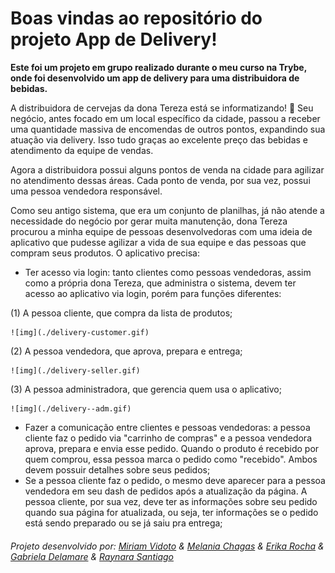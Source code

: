 # Boas vindas ao repositório do projeto App de Delivery!

**Este foi um projeto em grupo realizado durante o meu curso na Trybe, onde foi desenvolvido um app de delivery para uma distribuidora de bebidas.**

  A distribuidora de cervejas da dona Tereza está se informatizando! 🚀 Seu negócio, antes focado em um local específico da cidade, passou a receber uma quantidade massiva de encomendas de outros pontos, expandindo sua atuação via delivery. Isso tudo graças ao excelente preço das bebidas e atendimento da equipe de vendas.

  Agora a distribuidora possui alguns pontos de venda na cidade para agilizar no atendimento dessas áreas. Cada ponto de venda, por sua vez, possui uma pessoa vendedora responsável.

  Como seu antigo sistema, que era um conjunto de planilhas, já não atende a necessidade do negócio por gerar muita manutenção, dona Tereza procurou a minha equipe de pessoas desenvolvedoras com uma ideia de aplicativo que pudesse agilizar a vida de sua equipe e das pessoas que compram seus produtos. O aplicativo precisa:

  - Ter acesso via login: tanto clientes como pessoas vendedoras, assim como a própria dona Tereza, que administra o sistema, devem ter acesso ao aplicativo via login, porém para funções diferentes:
  
  (1) A pessoa cliente, que compra da lista de produtos;

    ![img](./delivery-customer.gif)
  
  (2) A pessoa vendedora, que aprova, prepara e entrega;

    ![img](./delivery-seller.gif)
  
  (3) A pessoa administradora, que gerencia quem usa o aplicativo;

    ![img](./delivery--adm.gif)

  
  - Fazer a comunicação entre clientes e pessoas vendedoras: a pessoa cliente faz o pedido via "carrinho de compras" e a pessoa vendedora aprova, prepara e envia esse pedido. Quando o produto é recebido por quem comprou, essa pessoa marca o pedido como "recebido". Ambos devem possuir detalhes sobre seus pedidos;
  - Se a pessoa cliente faz o pedido, o mesmo deve aparecer para a pessoa vendedora em seu dash de pedidos após a atualização da página. A pessoa cliente, por sua vez, deve ter as informações sobre seu pedido quando sua página for atualizada, ou seja, ter informações se o pedido está sendo preparado ou se já saiu pra entrega;

  ###### Projeto desenvolvido por: [Miriam Vidoto](https://github.com/MiriamVidoto) & [Melania Chagas](https://github.com/Melania-Chagas) & [Erika Rocha](https://github.com/erikarg) & [Gabriela Delamare](https://github.com/gabrieladnr) & [Raynara Santiago](https://github.com/raynarastg)
